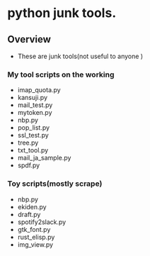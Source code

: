 python junk tools.
=================
## Overview
- These are junk tools(not useful to anyone )

### My tool scripts on the working
- imap_quota.py
- kansuji.py
- mail_test.py
- mytoken.py
- nbp.py
- pop_list.py
- ssl_test.py
- tree.py
- txt_tool.py
- mail_ja_sample.py
- spdf.py

### Toy scripts(mostly scrape)
- nbp.py
- ekiden.py
- draft.py
- spotify2slack.py
- gtk_font.py
- rust_elisp.py
- img_view.py
